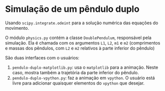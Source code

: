 # Simulação de um pêndulo duplo

Usando `scipy.integrate.odeint` para a solução numérica das equações do movimento.

O módulo `physics.py` contém a classe `DoublePendulum`, responsável pela simulação.  Ela é chamada com os argumentos `L1`, `L2`, `m1` e `m2` (comprimentos e massas dos pêndulos, com `L2` e `m2` relativos à parte inferior do pêndulo)

São duas interfaces com o usuários:

1. `pendulo-duplo-matplotlib.py`: usa o `matplotlib` para a animação. Neste caso, mostra também a trajetória da parte inferior do pêndulo.
2. `pendulo-duplo-vpython.py`: faz a animação em `vpython`. O usuário está livre para adicionar quaisquer elementos do `vpython` que desejar.
